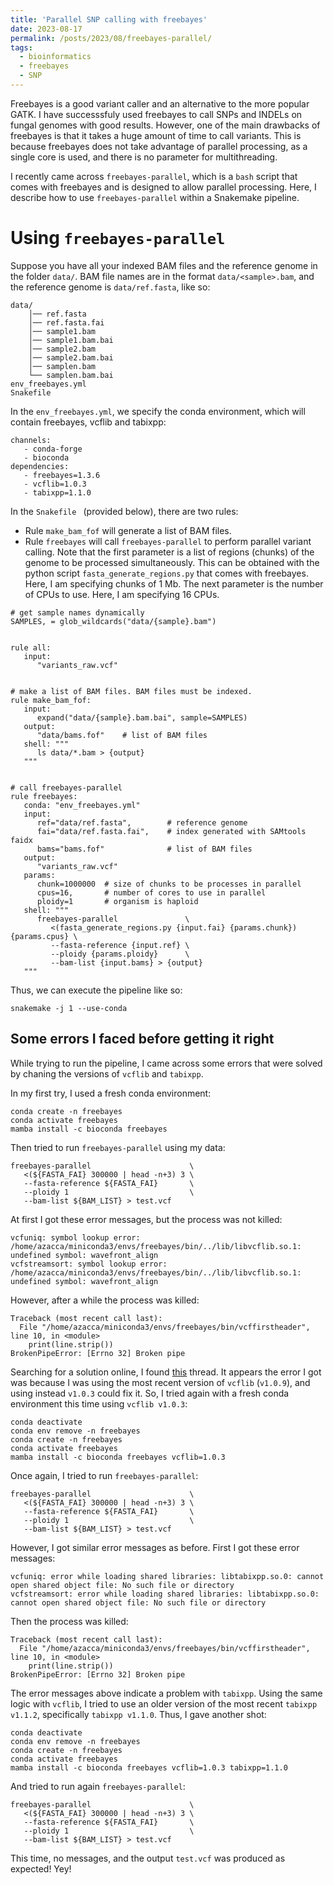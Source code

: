 ```yaml
---
title: 'Parallel SNP calling with freebayes'
date: 2023-08-17
permalink: /posts/2023/08/freebayes-parallel/
tags:
  - bioinformatics
  - freebayes
  - SNP
---
```



Freebayes is a good variant caller and an alternative to the more popular GATK. I have successsfuly used freebayes to call SNPs and INDELs on fungal genomes with good results. However, one of the main drawbacks of freebayes is that it takes a huge amount of time to call variants. This is because freebayes does not take advantage of parallel processing, as a single core is used, and there is no parameter for multithreading.

I recently came across `freebayes-parallel`, which is a `bash` script that comes with freebayes and is designed to allow parallel processing. Here, I describe how to use `freebayes-parallel` within a Snakemake pipeline.

Using `freebayes-parallel`
======

Suppose you have all your indexed BAM files and the reference genome in the folder `data/`. BAM file names are in the format `data/<sample>.bam`, and the reference genome is `data/ref.fasta`, like so:


```
data/
	│── ref.fasta
	│── ref.fasta.fai
	│── sample1.bam
	│── sample1.bam.bai
	│── sample2.bam
	│── sample2.bam.bai
	│── samplen.bam
	└── samplen.bam.bai
env_freebayes.yml
Snakefile
```

In the `env_freebayes.yml`, we specify the conda environment, which will contain freebayes, vcflib and tabixpp:

```
channels:
   - conda-forge
   - bioconda
dependencies:
   - freebayes=1.3.6
   - vcflib=1.0.3
   - tabixpp=1.1.0
```

In the `Snakefile ` (provided below), there are two rules:

- Rule `make_bam_fof` will generate a list of BAM files.
- Rule `freebayes` will call `freebayes-parallel` to perform parallel variant calling. Note that the first parameter is a list of regions (chunks) of the genome to be processed simultaneously. This can be obtained with the python script `fasta_generate_regions.py` that comes with freebayes. Here, I am specifying chunks of 1 Mb. The next parameter is the number of CPUs to use. Here, I am specifying 16 CPUs.

```
# get sample names dynamically
SAMPLES, = glob_wildcards("data/{sample}.bam")


rule all:
   input:
      "variants_raw.vcf"


# make a list of BAM files. BAM files must be indexed.
rule make_bam_fof:
   input: 
      expand("data/{sample}.bam.bai", sample=SAMPLES)
   output: 
      "data/bams.fof"    # list of BAM files
   shell: """
      ls data/*.bam > {output}
   """ 
   

# call freebayes-parallel
rule freebayes:
   conda: "env_freebayes.yml"
   input: 
      ref="data/ref.fasta",        # reference genome
      fai="data/ref.fasta.fai",    # index generated with SAMtools faidx
      bams="bams.fof"              # list of BAM files
   output:
      "variants_raw.vcf"
   params:
      chunk=1000000  # size of chunks to be processes in parallel
      cpus=16,       # number of cores to use in parallel
      ploidy=1       # organism is haploid
   shell: """
      freebayes-parallel               \
         <(fasta_generate_regions.py {input.fai} {params.chunk}) {params.cpus} \
         --fasta-reference {input.ref} \
         --ploidy {params.ploidy}      \
         --bam-list {input.bams} > {output}
   """
```

Thus, we can execute the pipeline like so:

```
snakemake -j 1 --use-conda
```




## Some errors I faced before getting it right
While trying to run the pipeline, I came across some errors that were solved by chaning the versions of `vcflib` and `tabixpp`.


In my first try, I used a fresh conda environment:

```
conda create -n freebayes
conda activate freebayes
mamba install -c bioconda freebayes
```

Then tried to run `freebayes-parallel` using my data:

```
freebayes-parallel                      \
   <(${FASTA_FAI} 300000 | head -n+3) 3 \
   --fasta-reference ${FASTA_FAI}       \
   --ploidy 1                           \
   --bam-list ${BAM_LIST} > test.vcf
```

At first I got these error messages, but the process was not killed:

```
vcfuniq: symbol lookup error: /home/azacca/miniconda3/envs/freebayes/bin/../lib/libvcflib.so.1: undefined symbol: wavefront_align
vcfstreamsort: symbol lookup error: /home/azacca/miniconda3/envs/freebayes/bin/../lib/libvcflib.so.1: undefined symbol: wavefront_align
```

However, after a while the process was killed:

```
Traceback (most recent call last):
  File "/home/azacca/miniconda3/envs/freebayes/bin/vcffirstheader", line 10, in <module>
    print(line.strip())
BrokenPipeError: [Errno 32] Broken pipe
```

Searching for a solution online, I found [this](https://github.com/tseemann/snippy/issues/556#issuecomment-1631151656) thread. It appears the error I got was because I was using the most recent version of `vcflib` (`v1.0.9`), and using instead `v1.0.3` could fix it. So, I tried again with a fresh conda environment this time using `vcflib v1.0.3`:


```
conda deactivate
conda env remove -n freebayes
conda create -n freebayes
conda activate freebayes
mamba install -c bioconda freebayes vcflib=1.0.3
```

Once again, I tried to run `freebayes-parallel`:

```
freebayes-parallel                      \
   <(${FASTA_FAI} 300000 | head -n+3) 3 \
   --fasta-reference ${FASTA_FAI}       \
   --ploidy 1                           \
   --bam-list ${BAM_LIST} > test.vcf
```

However, I got similar error messages as before. First I got these error messages:

```
vcfuniq: error while loading shared libraries: libtabixpp.so.0: cannot open shared object file: No such file or directory
vcfstreamsort: error while loading shared libraries: libtabixpp.so.0: cannot open shared object file: No such file or directory
```

Then the process was killed:

```
Traceback (most recent call last):
  File "/home/azacca/miniconda3/envs/freebayes/bin/vcffirstheader", line 10, in <module>
    print(line.strip())
BrokenPipeError: [Errno 32] Broken pipe
```

The error messages above indicate a problem with `tabixpp`. Using the same logic with `vcflib`, I tried to use an older version of the most recent `tabixpp v1.1.2`, specifically `tabixpp v1.1.0`. Thus, I gave another shot:

```
conda deactivate
conda env remove -n freebayes
conda create -n freebayes
conda activate freebayes
mamba install -c bioconda freebayes vcflib=1.0.3 tabixpp=1.1.0
```

And tried to run again `freebayes-parallel`:

```
freebayes-parallel                      \
   <(${FASTA_FAI} 300000 | head -n+3) 3 \
   --fasta-reference ${FASTA_FAI}       \
   --ploidy 1                           \
   --bam-list ${BAM_LIST} > test.vcf
```

This time, no messages, and the output `test.vcf` was produced as expected! Yey!
